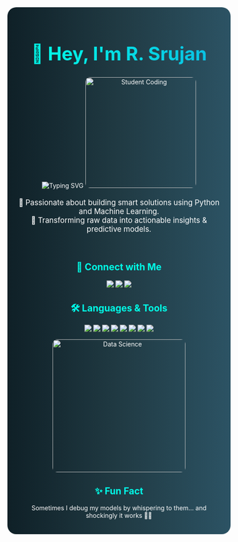 <!-- 🌈 Colorful & Stylish GitHub Intro with GIFs -->
<div align="center" style="padding: 20px; border-radius: 20px; background: linear-gradient(to right, #0f2027, #203a43, #2c5364); color: white;">

  <h1 style="font-size: 3em; font-weight: bold; background: linear-gradient(to right, #00ffe7, #0abde3); -webkit-background-clip: text; color: transparent;">
    👋 Hey, I'm R. Srujan
  </h1>

  <img src="https://readme-typing-svg.herokuapp.com?font=Fira+Code&size=25&duration=3000&pause=1000&color=00FFD1&center=true&vCenter=true&width=550&lines=Machine+Learning+Enthusiast+⚙️;Data+Science+Explorer+📊;AI+Dreamer+🤖;Full+Time+Student%2C+Part+Time+Coder+💻" alt="Typing SVG" />

  <img src="https://media.giphy.com/media/3o7TKxOh5JxvXBuEOU/giphy.gif" width="250" style="border-radius: 10px;" alt="Student Coding"/>

  <p style="font-size: 1.2em; margin-top: 20px;">
    🚀 Passionate about building smart solutions using Python and Machine Learning.<br>
    🌟 Transforming raw data into actionable insights & predictive models.
  </p>

  <br/>

  <!-- 🚀 Connect Section -->
  <h2 style="color: #00ffe7;">🔗 Connect with Me</h2>
  <p>
    <a href="https://github.com/rsrujan" target="_blank">
      <img src="https://img.shields.io/badge/GitHub-%2312100E.svg?style=for-the-badge&logo=github&logoColor=white"/>
    </a>
    <a href="https://linkedin.com/in/r-srujan-9a0330268" target="_blank">
      <img src="https://img.shields.io/badge/LinkedIn-%230077B5.svg?style=for-the-badge&logo=linkedin&logoColor=white"/>
    </a>
    <a href="mailto:srujanrXXXX@gmail.com" target="_blank">
      <img src="https://img.shields.io/badge/Gmail-D14836?style=for-the-badge&logo=gmail&logoColor=white"/>
    </a>
  </p>

  <!-- 🛠️ Tech Stack -->
  <h2 style="color: #00ffe7;">🛠️ Languages & Tools</h2>
  <p>
    <img src="https://img.shields.io/badge/Python-3670A0?style=for-the-badge&logo=python&logoColor=white"/>
    <img src="https://img.shields.io/badge/Java-ED8B00?style=for-the-badge&logo=java&logoColor=white"/>
    <img src="https://img.shields.io/badge/HTML5-E34F26?style=for-the-badge&logo=html5&logoColor=white"/>
    <img src="https://img.shields.io/badge/CSS3-1572B6?style=for-the-badge&logo=css3&logoColor=white"/>
    <img src="https://img.shields.io/badge/MySQL-005C84?style=for-the-badge&logo=mysql&logoColor=white"/>
    <img src="https://img.shields.io/badge/TensorFlow-FF6F00?style=for-the-badge&logo=tensorflow&logoColor=white"/>
    <img src="https://img.shields.io/badge/Scikit--Learn-F7931E?style=for-the-badge&logo=scikit-learn&logoColor=white"/>
    <img src="https://img.shields.io/badge/Google%20Cloud-4285F4?style=for-the-badge&logo=google-cloud&logoColor=white"/>
  </p>

  <img src="https://media.giphy.com/media/qgQUggAC3Pfv687qPC/giphy.gif" width="300" style="border-radius: 10px;" alt="Data Science"/>

  <!-- ✨ Fun Fact -->
  <h2 style="color: #00ffe7;">✨ Fun Fact</h2>
  <p>Sometimes I debug my models by whispering to them... and shockingly it works 🤯😂</p>

</div>
